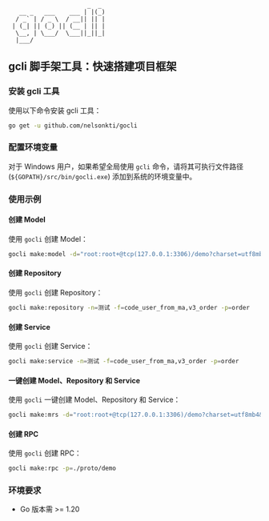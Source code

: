 ```stylint
                      _  _ 
   __ _   ___    ___ | |(_)
  / _` | / _ \  / __|| || |
 | (_| || (_) || (__ | || |
  \__, | \___/  \___||_||_|
  |___/                                     
```

## gcli 脚手架工具：快速搭建项目框架

### 安装 gcli 工具

使用以下命令安装 gcli 工具：

```sh
go get -u github.com/nelsonkti/gocli
```

### 配置环境变量

对于 Windows 用户，如果希望全局使用 `gcli` 命令，请将其可执行文件路径 (`${GOPATH}/src/bin/gocli.exe`) 添加到系统的环境变量中。

### 使用示例

#### 创建 Model

使用 `gocli` 创建 Model：

```sh
gocli make:model -d="root:root+@tcp(127.0.0.1:3306)/demo?charset=utf8mb4&parseTime=True&loc=Local" -n=测试 -f=code_user_from_ma,v3_order -p=order 
```

#### 创建 Repository

使用 `gocli` 创建 Repository：

```sh
gocli make:repository -n=测试 -f=code_user_from_ma,v3_order -p=order 
```

#### 创建 Service

使用 `gocli` 创建 Service：

```sh
gocli make:service -n=测试 -f=code_user_from_ma,v3_order -p=order 
```

#### 一键创建 Model、Repository 和 Service

使用 `gocli` 一键创建 Model、Repository 和 Service：

```sh
gocli make:mrs -d="root:root+@tcp(127.0.0.1:3306)/demo?charset=utf8mb4&parseTime=True&loc=Local" -f=code_user_from_ma,v3_order -p=order/test 
```

#### 创建 RPC

使用 `gocli` 创建 RPC：

```sh
gocli make:rpc -p=./proto/demo
```

### 环境要求

- Go 版本需 >= 1.20